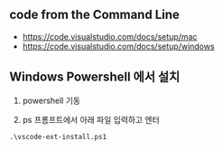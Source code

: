 ## code from the Command Line
- https://code.visualstudio.com/docs/setup/mac
- https://code.visualstudio.com/docs/setup/windows

## Windows Powershell 에서 설치

1. powershell 기동

2. ps 프롬프트에서 아래 파일 입력하고 엔터

```ps
.\vscode-ext-install.ps1
```

